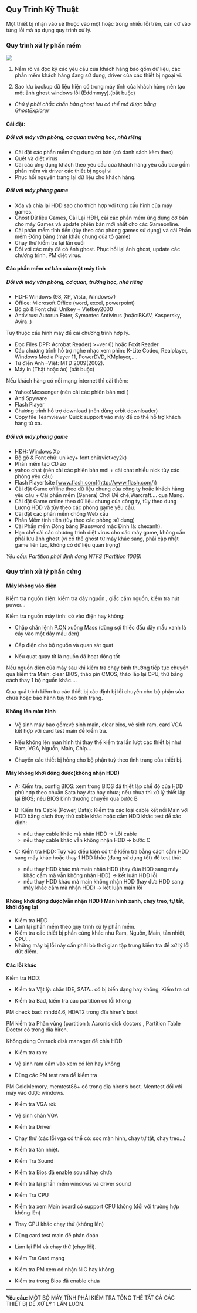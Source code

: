 ## Quy Trình Kỹ Thuật

Một thiết bị nhận vào sẽ thuộc vào một hoặc trong nhiều lỗi trên, căn cứ
vào từng lỗi mà áp dụng quy trình xử lý.

### Quy trình xử lý phần mềm

![](media/image2.png)

1. Nắm rõ và đọc kỹ các yêu cầu của khách hàng bao gồm dữ liệu, các
phần mềm khách hàng đang sử dụng, driver của các thiết bị ngoại vi.

2. Sao lưu backup dữ liệu hiện có trong máy tính của khách hàng nên tạo
một ảnh ghost windows lỗi (Eddmmyy).(bắt buộc)

- *Chú ý phải chắc chắn bản ghost lưu có thể mở được bằng GhostExplorer*

#### Cài đặt:

##### Đối với máy văn phòng, cơ quan trường học, nhà riêng

- Cài đặt các phần mềm ứng dụng cơ bản (có danh sách kèm theo)
- Quét và diệt virus
- Cài các ứng dụng khách theo yêu cầu của khách hàng yêu cầu bao gồm
phần mềm và driver các thiết bị ngoại vi
- Phục hồi nguyên trạng lại dữ liệu cho khách hàng.

##### Đối với máy phòng game

- Xóa và chia lại HDD sao cho thích hợp với từng cấu hình của
máy games.
- Ghost Dữ liệu Games, Cài Lại HĐH, cài các phần mềm ứng dụng cơ bản
cho máy Games và update phiên bản mới nhất cho các Gameonline.
- Cài phần mềm tính tiền (tùy theo các phòng games sử dụng) và cài
Phần mềm Đóng băng (mật khẩu chung của tổ game)
- Chạy thử kiểm tra lại lần cuối
- Đối với các máy đã có ảnh ghost. Phục hồi lại ảnh ghost, update các chương trình, PM diệt virus.

#### Các phần mềm cơ bản của một máy tính

##### Đối với máy văn phòng, cơ quan, trường học, nhà riêng

- HDH: Windows (98, XP, Vista, Windows7)
- Office: Microsoft Office (word, excel, powerpoint)
- Bộ gõ & Font chữ: Unikey + Vietkey2000
- Antivirus: Autorun Eater, Symantec Antivirus (hoặc:BKAV,
Kaspersky, Avira..)

Tuỳ thuộc cấu hình máy để cài chương trình hợp lý.

- Đọc Files DPF: Acrobat Reader( &gt;=ver 6) hoặc Foxit Reader
- Các chương trình hỗ trợ nghe nhạc xem phim: K-Lite Codec,
Realplayer, Windows Media Player 11, PowerDVD, KMplayer,….
- Từ điển Anh –Việt: MTD 2009(2002).
- Máy In (Thật hoặc ảo) (bắt buộc)

Nếu khách hàng có nối mạng internet thì cài thêm:

- Yahoo!Messenger (nên cài các phiên bản mới )
- Anti Spyware
- Flash Player
- Chương trình hỗ trợ download (nên dùng orbit downloader)
- Copy file Teamviewer Quick support vào máy để có thể hỗ trợ khách
hàng từ xa.

##### Đối với máy phòng game

- HĐH: Windows Xp
- Bộ gõ & Font chữ: unikey+ font chữ(vietkey2k)
- Phần mềm tạo CD ảo
- yahoo chat (nên cài các phiên bản mới + cài chat nhiều nick tùy các
phòng yêu cầu)
- Flash Player(site [www.flash.com](http://www.flash.com/))
- Cài đặt Game offline theo dữ liệu chung của công ty hoặc khách hàng
yêu cầu + Cài phần mềm (Ganera) Chơi Đế chế,Warcraft.... qua Mạng.
- Cài đặt Game online theo dữ liệu chung của công ty, tùy theo dung
Lượng HDD và tùy theo các phòng game yêu cầu.
- Cài đặt các phần mềm chống Web xấu
- Phần Mềm tính tiền (tùy theo các phòng sử dụng)
- Cài Phần mềm Đóng băng (Password mặc Định là: chexanh).
- Hạn chế cài các chương trình diệt virus cho các máy game, không cần
phải lưu ảnh ghost (vì có thể ghost từ máy khác sang, phải cập nhật
game liên tục, không có dữ liệu quan trọng)

*Yêu cầu: Partition phải định dạng NTFS (Partition 10GB)*

### Quy trình xử lý phần cứng

#### Máy không vào điện

Kiểm tra nguồn điện: kiểm tra dây nguồn , giắc cắm nguồn, kiểm tra nút
power…

Kiểm tra nguồn máy tính: có vào điện hay không:

- Chập chân lệnh P.ON xuống Mass (dùng sợi thiếc đấu dây mầu xanh lá
cây vào một dây mầu đen)

- Cấp điện cho bộ nguồn và quan sát quạt

- Nếu quạt quay tít là nguồn đã hoạt động tốt

Nếu nguồn điện của máy sau khi kiểm tra chạy bình thường tiếp tục chuyển
qua kiểm tra Main: clear BIOS, tháo pin CMOS, tháo lắp lại CPU, thử bằng
cách thay 1 bộ nguồn khác….

Qua quá trình kiểm tra các thiết bị xác định bị lỗi chuyển cho bộ phận
sửa chữa hoặc bảo hành tuỳ theo tình trạng.

#### Không lên màn hình

- Vệ sinh máy bao gồm:vệ sinh main, clear bios, vê sinh ram, card
VGA kết hợp với card test main để kiểm tra.

- Nếu không lên màn hình thì thay thế kiểm tra lần lượt các thiết
bị như Ram, VGA, Nguồn, Main, Chíp…

- Chuyển các thiết bị hỏng cho bộ phận tuỳ theo tình trạng của
thiết bị.

#### Máy không khởi động được(không nhận HDD)

- A: Kiểm tra, config BIOS: xem trong BIOS đã thiết lập chế độ của HDD
phù hợp theo chuẩn Sata hay Ata hay chưa; nếu chưa thì xử lý thiết lập
lại BIOS; nếu BIOS bình thường chuyển qua bước B

- B: Kiểm tra Cable (Power, Data): Kiểm tra các loại cable kết nối Main
với HDD bằng cách thay thử cable khác hoặc cắm HDD khác test để xác
định:
  - nếu thay cable khác mà nhận HDD → Lỗi cable
  - nếu thay cable khác vẫn không nhận HDD → bước C

- C: Kiểm tra HDD: Tuỳ vào điều kiện có thể kiểm tra bằng cách cắm HDD
sang máy khác hoặc thay 1 HDD khác (đang sử dụng tốt) để test thử:
  - nếu thay HDD khác mà main nhận HDD (hay đưa HDD sang máy khác cắm mà vẫn không nhận HDD) → kết luận HDD lỗi
  - nếu thay HDD khác mà main không nhận HDD (hay đưa HDD sang máy khác
cắm mà nhận HDD) → kết luận main lỗi

#### Không khởi động được(vẫn nhận HDD ) Màn hình xanh, chạy treo, tự tắt, khởi động lại

- Kiểm tra HDD
- Làm lại phần mềm theo quy trình xử lý phần mềm.
- Kiểm tra các thiết bị phần cứng khác như Ram, Nguồn, Main, tản
nhiệt, CPU…
- Những máy bị lỗi này cần phải bỏ thời gian tập trung kiểm tra để xử
lý lỗi dứt điểm.

#### Các lỗi khác

Kiểm tra HDD:

- Kiểm tra Vật lý: chân IDE, SATA.. có bị biến dạng hay không, Kiểm
tra cơ

- Kiểm tra Bad, kiểm tra các partition có lỗi không

PM check bad: mhdd4.6, HDAT2 trong đĩa hiren’s boot

PM kiểm tra Phân vùng (partition ): Acronis disk doctors , Partition
Table Doctor có trong đĩa hiren.

Không dùng Ontrack disk manager để chia HDD

- Kiểm tra ram:

- Vệ sinh ram cắm vào xem có lên hay không

- Dùng các PM test ram để kiểm tra

PM GoldMemory, memtest86+ có trong đĩa hiren’s boot. Memtest đối với máy
vào được windows.

- Kiểm tra VGA rời:

- Vệ sinh chân VGA

- Kiểm tra Driver

- Chạy thử (các lỗi vga có thể có: sọc màn hình, chạy tự tắt,
chạy treo…)

- Kiểm tra tản nhiệt.

- Kiểm Tra Sound

- Kiểm tra Bios đã enable sound hay chưa

- Kiểm tra lại phần mềm windows và driver sound

- Kiểm Tra CPU

- Kiểm tra xem Main board có support CPU không (đối với trường hợp
không lên)

- Thay CPU khác chạy thử (không lên)

- Dùng card test main để phán đoán

- Làm lại PM và chạy thử (chạy lỗi).

- Kiểm Tra Card mạng

- Kiểm tra PM xem có nhận NIC hay không

- Kiểm tra trong Bios đã enable chưa

---

**Yêu cầu:** MỘT BỘ MÁY TÍNH PHẢI KIỂM TRA TỔNG THỂ TẤT CẢ CÁC THIẾT BỊ
ĐỂ XỬ LÝ 1 LẦN LUÔN.

